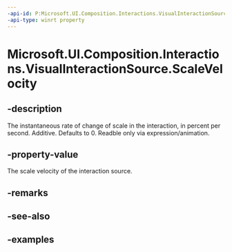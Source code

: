 ```yaml
---
-api-id: P:Microsoft.UI.Composition.Interactions.VisualInteractionSource.ScaleVelocity
-api-type: winrt property
---
```


<!-- Property syntax.
public float ScaleVelocity { get; }
-->

# Microsoft.UI.Composition.Interactions.VisualInteractionSource.ScaleVelocity

## -description
The instantaneous rate of change of scale in the interaction, in percent per second. Additive. Defaults to 0. Readble only via expression/animation.

## -property-value
The scale velocity of the interaction source.

## -remarks

## -see-also

## -examples

